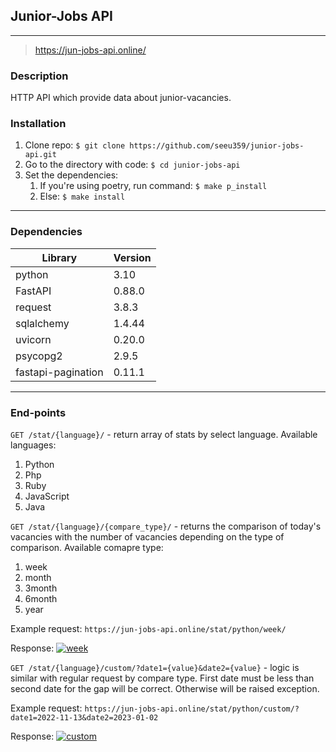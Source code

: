 ## Junior-Jobs API
___
> https://jun-jobs-api.online/

### Description

HTTP API which provide data about junior-vacancies.

### Installation

1. Clone repo: ``$ git clone https://github.com/seeu359/junior-jobs-api.git``
2. Go to the directory with code: ``$ cd junior-jobs-api``
3. Set the dependencies:
   1. If you're using poetry, run command: ``$ make p_install``
   2. Else: ``$ make install``
---
### Dependencies

| Library | Version |
|---------|---------|
| python  | 3.10    |
 | FastAPI| 0.88.0  | 
 | request | 3.8.3   | 
 | sqlalchemy | 1.4.44  |
 |uvicorn | 0.20.0  |
 |psycopg2 | 2.9.5   |
|fastapi-pagination | 0.11.1  |
---
### End-points

``GET /stat/{language}/`` - return array of stats by select language. Available languages:
1. Python
2. Php
3. Ruby
4. JavaScript
5. Java

``GET /stat/{language}/{compare_type}/`` - returns the comparison of today's vacancies with the number of vacancies depending on the type of comparison. Available comapre type:
1. week
2. month
3. 3month
4. 6month
5. year

Example request: ``https://jun-jobs-api.online/stat/python/week/``

Response: <a href="https://ibb.co/xC3nYM1"><img src="https://i.ibb.co/xC3nYM1/week.png" alt="week" border="0"></a>

``GET /stat/{language}/custom/?date1={value}&date2={value}`` - logic is similar with regular request by compare type. First date must be less than second date for the gap will be correct. Otherwise will be raised exception. 

Example request:
``https://jun-jobs-api.online/stat/python/custom/?date1=2022-11-13&date2=2023-01-02``

Response: <a href="https://ibb.co/RgBFckY"><img src="https://i.ibb.co/RgBFckY/custom.png" alt="custom" border="0"></a>

